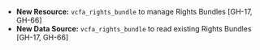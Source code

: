 - **New Resource:** `vcfa_rights_bundle` to manage Rights Bundles [GH-17, GH-66]
- **New Data Source:** `vcfa_rights_bundle` to read existing Rights Bundles [GH-17, GH-66]
